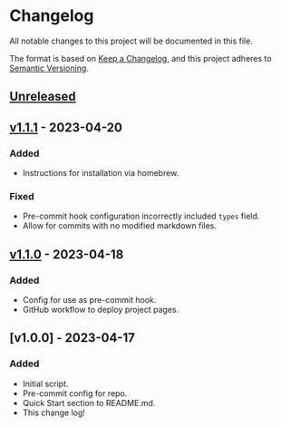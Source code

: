 # Changelog

All notable changes to this project will be documented in this file.

The format is based on [Keep a Changelog](https://keepachangelog.com/en/1.0.0/),
and this project adheres to [Semantic Versioning](https://semver.org/spec/v2.0.0.html).

<!--

### Added

### Fixed

### Changed

### Removed

-->

## [Unreleased]

## [v1.1.1] - 2023-04-20

### Added

-   Instructions for installation via homebrew.

### Fixed

-   Pre-commit hook configuration incorrectly included `types` field.
-   Allow for commits with no modified markdown files.

## [v1.1.0] - 2023-04-18

### Added

-   Config for use as pre-commit hook.
-   GitHub workflow to deploy project pages.

## [v1.0.0] - 2023-04-17

### Added

-   Initial script.
-   Pre-commit config for repo.
-   Quick Start section to README.md.
-   This change log!

[unreleased]: https://github.com/proinsias/yaml-update-last-modified-date/compare/v1.1.1...HEAD
[v1.1.1]: https://github.com/proinsias/yaml-update-last-modified-date/compare/v1.1.0...v1.1.1
[v1.1.0]: https://github.com/proinsias/yaml-update-last-modified-date/compare/v1.0.0...v1.1.0
[1.0.0]: https://github.com/proinsias/yaml-update-last-modified-date/releases/tag/v1.0.0
